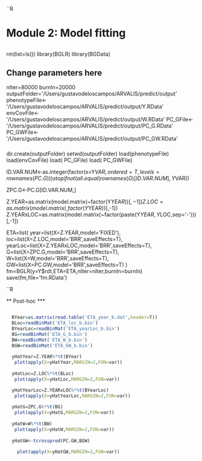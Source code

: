 ``R
##
# Module 2: Model fitting
##


rm(list=ls())
 library(BGLR)
 library(BGData)
 
## Change parameters here
 nIter=80000
 burnIn=20000
 outputFolder='/Users/gustavodeloscampos/ARVALIS/predict/output'
 phenotypeFile<-'/Users/gustavodeloscampos/ARVALIS/predict/output/Y.RData'
 envCovFile<-'/Users/gustavodeloscampos/ARVALIS/predict/output/W.RData'
 PC_GFile<-'/Users/gustavodeloscampos/ARVALIS/predict/output/PC_G.RData'
 PC_GWFile<-'/Users/gustavodeloscampos/ARVALIS/predict/output/PC_GW.RData'
 

###
 
 
 dir.create(outputFolder)
 setwd(outputFolder)
 load(phenotypeFile)
 load(envCovFile)
 load( PC_GFile)
 load( PC_GWFile)


  
  ID.VAR.NUM<-as.integer(factor(x=Y$VAR,ordered=T,levels=rownames(PC.G)))
  stopifnot( all.equal(rownames(G)[ID.VAR.NUM],Y$VAR))
  
  ZPC.G<-PC.G[ID.VAR.NUM,]
  
  Z.YEAR=as.matrix(model.matrix(~factor(Y$YEAR))[,-1])
  Z.LOC=as.matrix(model.matrix(~factor(Y$YEAR))[,-1])
  Z.YEARxLOC=as.matrix(model.matrix(~factor(paste(Y$YEAR,Y$LOC,sep='-')))[,-1])
  
  ETA=list(
  			year=list(X=Z.YEAR,model='FIXED'),
  			loc=list(X=Z.LOC,model='BRR',saveEffects=T),
  			yearLoc=list(X=Z.YEARxLOC,model='BRR',saveEffects=T),
            G=list(X=ZPC.G,model='BRR',saveEffects=T),
            W=list(X=W,model='BRR',saveEffects=T),
            GW=list(X=PC.GW,model='BRR',saveEffects=T)
  		  )
  fm=BGLR(y=Y$rdt,ETA=ETA,nIter=nIter,burnIn=burnIn)
  save(fm,file='fm.RData')

``R

** Post-hoc ***

```R

  BYear=as.matrix(read.table('ETA_year_b.dat',header=T))
  BLoc=readBinMat('ETA_loc_b.bin')
  BYearLoc=readBinMat('ETA_yearLoc_b.bin')
  BG=readBinMat('ETA_G_b.bin')
  BW=readBinMat('ETA_W_b.bin')
  BGW=readBinMat('ETA_GW_b.bin')
   
  yHatYear=Z.YEAR%*%t(BYear)
   plot(apply(X=yHatYear,MARGIN=2,FUN=var))
  
  yHatLoc=Z.LOC%*%t(BLoc)
   plot(apply(X=yHatLoc,MARGIN=2,FUN=var))

  yHatYearLoc=Z.YEARxLOC%*%t(BYearLoc)
   plot(apply(X=yHatYearLoc,MARGIN=2,FUN=var))
  
  yHatG=ZPC.G%*%t(BG)
   plot(apply(X=yHatG,MARGIN=2,FUN=var))
  
  yHatW=W%*%t(BW)
   plot(apply(X=yHatW,MARGIN=2,FUN=var))
  
  yHatGW<-tcrossprod(PC.GW,BGW)
  
    plot(apply(X=yHatGW,MARGIN=2,FUN=var))
```
